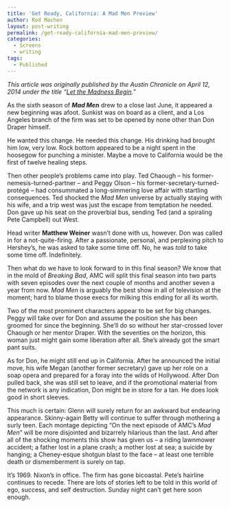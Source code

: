 ```yaml
---
title: 'Get Ready, California: A Mad Men Preview'
author: Rod Machen
layout: post-writing
permalink: /get-ready-california-mad-men-preview/
categories:
  - Screens
  - writing
tags:
  - Published
---
```

*This article was originally published by the Austin Chronicle on April 12, 2014 under the title &#8220;<a href="http://www.austinchronicle.com/daily/screens/2014-04-12/let-the-madness-begin/" target="_blank">Let the Madness Begin</a>.&#8221;*

As the sixth season of ***Mad Men*** drew to a close last June, it appeared a new beginning was afoot. Sunkist was on board as a client, and a Los Angeles branch of the firm was set to be opened by none other than Don Draper himself.

He wanted this change. He needed this change. His drinking had brought him low, very low. Rock bottom appeared to be a night spent in the hoosegow for punching a minister. Maybe a move to California would be the first of twelve healing steps.<!--more-->

Then other people&#8217;s problems came into play. Ted Chaough – his former-nemesis-turned-partner – and Peggy Olson – his former-secretary-turned-protégé – had consummated a long-simmering love affair with startling consequences. Ted shocked the *Mad Men* universe by actually staying with his wife, and a trip west was just the escape from temptation he needed. Don gave up his seat on the proverbial bus, sending Ted (and a spiraling Pete Campbell) out West.

Head writer **Matthew Weiner** wasn&#8217;t done with us, however. Don was called in for a not-quite-firing. After a passionate, personal, and perplexing pitch to Hershey&#8217;s, he was asked to take some time off. No, he was *told* to take some time off. Indefinitely.

Then what do we have to look forward to in this final season? We know that in the mold of *Breaking Bad*, AMC will split this final season into two parts with seven episodes over the next couple of months and another seven a year from now. *Mad Men* is arguably the best show in all of television at the moment; hard to blame those execs for milking this ending for all its worth.

Two of the most prominent characters appear to be set for big changes. Peggy will take over for Don and assume the position she has been groomed for since the beginning. She&#8217;ll do so without her star-crossed lover Chaough or her mentor Draper. With the seventies on the horizon, this woman just might gain some liberation after all. She’s already got the smart pant suits.

As for Don, he might still end up in California. After he announced the initial move, his wife Megan (another former secretary) gave up her role on a soap opera and prepared for a foray into the wilds of Hollywood. After Don pulled back, she was still set to leave, and if the promotional material from the network is any indication, Don might be in store for a tan. He does look good in short sleeves.

This much is certain: Glenn will surely return for an awkward but endearing appearance. Skinny-again Betty will continue to suffer through mothering a surly teen. Each montage depicting &#8220;On the next episode of AMC&#8217;s *Mad Men*” will be more disjointed and bizarrely hilarious than the last. And after all of the shocking moments this show has given us – a riding lawnmower accident; a father lost in a plane crash; a mother lost at sea; a suicide by hanging; a Cheney-esque shotgun blast to the face – at least one terrible death or dismemberment is surely on tap.

It&#8217;s 1969. Nixon&#8217;s in office. The firm has gone bicoastal. Pete’s hairline continues to recede. There are lots of stories left to be told in this world of ego, success, and self destruction. Sunday night can’t get here soon enough.

&nbsp;